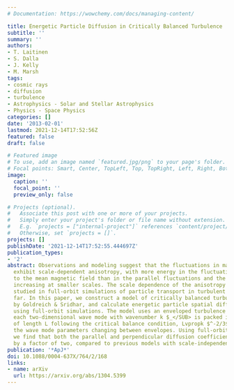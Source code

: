 ```yaml
---
# Documentation: https://wowchemy.com/docs/managing-content/

title: Energetic Particle Diffusion in Critically Balanced Turbulence
subtitle: ''
summary: ''
authors:
- T. Laitinen
- S. Dalla
- J. Kelly
- M. Marsh
tags:
- cosmic rays
- diffusion
- turbulence
- Astrophysics - Solar and Stellar Astrophysics
- Physics - Space Physics
categories: []
date: '2013-02-01'
lastmod: 2021-12-14T17:52:56Z
featured: false
draft: false

# Featured image
# To use, add an image named `featured.jpg/png` to your page's folder.
# Focal points: Smart, Center, TopLeft, Top, TopRight, Left, Right, BottomLeft, Bottom, BottomRight.
image:
  caption: ''
  focal_point: ''
  preview_only: false

# Projects (optional).
#   Associate this post with one or more of your projects.
#   Simply enter your project's folder or file name without extension.
#   E.g. `projects = ["internal-project"]` references `content/project/deep-learning/index.md`.
#   Otherwise, set `projects = []`.
projects: []
publishDate: '2021-12-14T17:52:55.444697Z'
publication_types:
- '2'
abstract: Observations and modeling suggest that the fluctuations in magnetized plasmas
  exhibit scale-dependent anisotropy, with more energy in the fluctuations perpendicular
  to the mean magnetic field than in the parallel fluctuations and the anisotropy
  increasing at smaller scales. The scale dependence of the anisotropy has not been
  studied in full-orbit simulations of particle transport in turbulent plasmas so
  far. In this paper, we construct a model of critically balanced turbulence, as suggested
  by Goldreich & Sridhar, and calculate energetic particle spatial diffusion coefficients
  using full-orbit simulations. The model uses an enveloped turbulence approach, where
  each two-dimensional wave mode with wavenumber k $_</SUB> is packed into envelopes
  of length L following the critical balance condition, Lvpropk $^-2/3$ <SUB>$, with
  the wave mode parameters changing between envelopes. Using full-orbit particle simulations,
  we find that both the parallel and perpendicular diffusion coefficients increase
  by a factor of two, compared to previous models with scale-independent anisotropy.
publication: '*ApJ*'
doi: 10.1088/0004-637X/764/2/168
links:
- name: arXiv
  url: https://arxiv.org/abs/1304.5399
---
```

